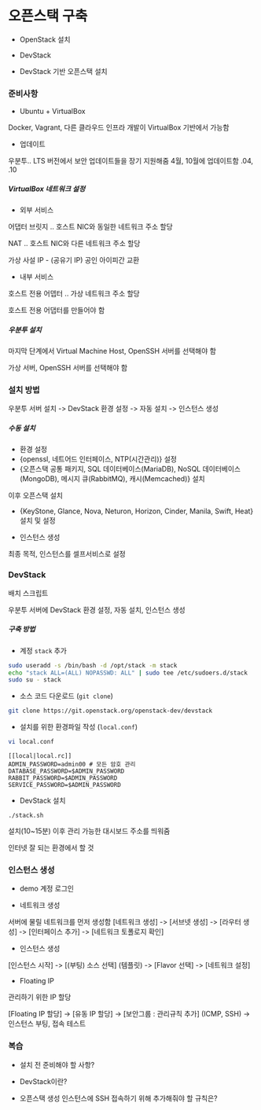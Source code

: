 # 오픈스택 구축

* OpenStack 설치

* DevStack

* DevStack 기반 오픈스택 설치

### 준비사항

* Ubuntu + VirtualBox

Docker, Vagrant, 다른 클라우드 인프라 개발이 VirtualBox 기반에서 가능함

* 업데이트

우분투.. LTS 버전에서 보안 업데이트들을 장기 지원해줌
4월, 10월에 업데이트함
.04, .10

##### VirtualBox 네트워크 설정

* 외부 서비스

어댑터 브릿지 .. 호스트 NIC와 동일한 네트워크 주소 할당

NAT .. 호스트 NIC와 다른 네트워크 주소 할당

가상 사설 IP - (공유기 IP) 공인 아이피간 교환

* 내부 서비스

호스트 전용 어뎁터 .. 가상 네트워크 주소 할당

호스트 전용 어댑터를 만들어야 함

##### 우분투 설치

마지막 단계에서 Virtual Machine Host, OpenSSH 서버를 선택해야 함

가상 서버, OpenSSH 서버를 선택해야 함

### 설치 방법

우분투 서버 설치 -> DevStack 환경 설정 -> 자동 설치 -> 인스턴스 생성

##### 수동 설치

* 환경 설정
* {openssl, 네트어드 인터페이스, NTP(시간관리)} 설정
* {오픈스택 공통 패키지, SQL 데이터베이스(MariaDB), NoSQL 데이터베이스(MongoDB), 메시지 큐(RabbitMQ), 캐시(Memcached)} 설치

이후 오픈스택 설치

* {KeyStone, Glance, Nova, Neturon, Horizon, Cinder, Manila, Swift, Heat} 설치 및 설정

* 인스턴스 생성

최종 목적, 인스턴스를 셀프서비스로 설정

### DevStack
[](https://docs.openstack.org/)
배치 스크립트

우분투 서버에
DevStack 환경 설정, 자동 설치, 인스턴스 생성

##### 구축 방법

* 계정 `stack` 추가

```bash
sudo useradd -s /bin/bash -d /opt/stack -m stack
echo "stack ALL=(ALL) NOPASSWD: ALL" | sudo tee /etc/sudoers.d/stack
sudo su - stack
```

* 소스 코드 다운로드 (`git clone`)

```bash
git clone https://git.openstack.org/openstack-dev/devstack
```

* 설치를 위한 환경파일 작성 (`local.conf`)

```bash
vi local.conf
```

```
[[local|local.rc]]
ADMIN_PASSWORD=admin00 # 모든 암호 관리
DATABASE_PASSWORD=$ADMIN_PASSWORD
RABBIT_PASSWORD=$ADMIN_PASSWORD
SERVICE_PASSWORD=$ADMIN_PASSWORD
```

* DevStack 설치

`./stack.sh`

설치(10~15분) 이후 관리 가능한 대시보드 주소를 띄워줌

인터넷 잘 되는 환경에서 할 것

### 인스턴스 생성

* demo 계정 로그인

* 네트워크 생성

서버에 물릴 네트워크를 먼저 생성함
[네트워크 생성] -> [서브넷 생성] -> [라우터 생성] -> [인터페이스 추가] -> [네트워크 토폴로지 확인]

* 인스턴스 생성

[인스턴스 시작] -> [(부팅) 소스 선택] (템플릿) -> [Flavor 선택] -> [네트워크 설정]

* Floating IP

관리하기 위한 IP 할당

[Floating IP 할당] -> [유동 IP 할당] -> [보안그룹 : 관리규칙 추가] (ICMP, SSH) -> 인스턴스 부팅, 접속 테스트

### 복습

* 설치 전 준비해야 할 사항?

* DevStack이란?

* 오픈스택 생성 인스턴스에 SSH 접속하기 위해 추가해줘야 할 규칙은?
